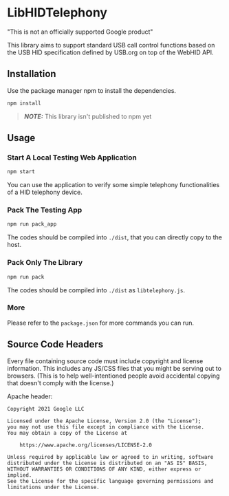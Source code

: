 # LibHIDTelephony

"This is not an officially supported Google product"

This library aims to support standard USB call control functions based on the USB HID specification defined by USB.org on top of the WebHID API.

## Installation

Use the package manager npm to install the dependencies.

```bash
npm install
```

> **_NOTE:_** This library isn't published to npm yet

## Usage

### Start A Local Testing Web Application

```bash
npm start
```

You can use the application to verify some simple telephony functionalities of a HID telephony device.

### Pack The Testing App

```bash
npm run pack_app
```

The codes should be compiled into `./dist`, that you can directly copy to the host.

### Pack Only The Library

```bash
npm run pack
```

The codes should be compiled into `./dist` as `libtelephony.js`.


### More

Please refer to the `package.json` for more commands you can run.

## Source Code Headers

Every file containing source code must include copyright and license
information. This includes any JS/CSS files that you might be serving out to
browsers. (This is to help well-intentioned people avoid accidental copying that
doesn't comply with the license.)

Apache header:

    Copyright 2021 Google LLC

    Licensed under the Apache License, Version 2.0 (the "License");
    you may not use this file except in compliance with the License.
    You may obtain a copy of the License at

        https://www.apache.org/licenses/LICENSE-2.0

    Unless required by applicable law or agreed to in writing, software
    distributed under the License is distributed on an "AS IS" BASIS,
    WITHOUT WARRANTIES OR CONDITIONS OF ANY KIND, either express or implied.
    See the License for the specific language governing permissions and
    limitations under the License.
